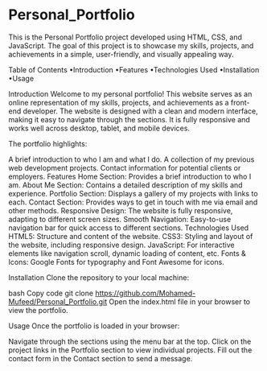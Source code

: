# Personal_Portfolio
This is the Personal Portfolio project developed using HTML, CSS, and JavaScript. The goal of this project is to showcase my skills, projects, and achievements in a simple, user-friendly, and visually appealing way.

Table of Contents
•Introduction
•Features
•Technologies Used
•Installation
•Usage

Introduction
Welcome to my personal portfolio! This website serves as an online representation of my skills, projects, and achievements as a front-end developer. The website is designed with a clean and modern interface, making it easy to navigate through the sections. It is fully responsive and works well across desktop, tablet, and mobile devices.

The portfolio highlights:

A brief introduction to who I am and what I do.
A collection of my previous web development projects.
Contact information for potential clients or employers.
Features
Home Section: Provides a brief introduction to who I am.
About Me Section: Contains a detailed description of my skills and experience.
Portfolio Section: Displays a gallery of my projects with links to each.
Contact Section: Provides ways to get in touch with me via email and other methods.
Responsive Design: The website is fully responsive, adapting to different screen sizes.
Smooth Navigation: Easy-to-use navigation bar for quick access to different sections.
Technologies Used
HTML5: Structure and content of the website.
CSS3: Styling and layout of the website, including responsive design.
JavaScript: For interactive elements like navigation scroll, dynamic loading of content, etc.
Fonts & Icons: Google Fonts for typography and Font Awesome for icons.

Installation
Clone the repository to your local machine:

bash
Copy code
git clone https://github.com/Mohamed-Mufeed/Personal_Portfolio.git
Open the index.html file in your browser to view the portfolio.

Usage
Once the portfolio is loaded in your browser:

Navigate through the sections using the menu bar at the top.
Click on the project links in the Portfolio section to view individual projects.
Fill out the contact form in the Contact section to send a message.
